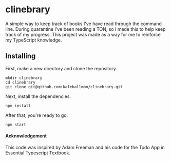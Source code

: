 # clinebrary
A simple way to keep track of books I've have read through the command line.
During quarantine I've been reading a TON, so I made this to help keep track of my progress.
This project was made as a way for me to reinforce my TypeScript knowledge.

## Installing
First, make a new directory and clone the repository.
```
mkdir clinebrary
cd clinebrary
git clone git@github.com:kaleballmon/clinebrary.git
```
Next, install the dependencies.
```
npm install
```

After that, you're ready to go.
```
npm start
```

#### Acknowledgement
This code was inspired by Adam Freeman and his code for the Todo App in Essential Typescript Textbook.
